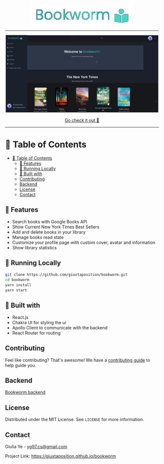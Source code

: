 <p align="center">
   <img src="./.github/images/logo.png"/>
</p>

---

<p align="center">
   <img src="./.github/images/homepage.png" width="500"/>
</p>

<p align="center">
<a href='https://bookworm.vercel.app/'>Go check it out 🎉</a>
</p>

---

# :pushpin: Table of Contents

- [:pushpin: Table of Contents](#pushpin-table-of-contents)
  - [:tada: Features](#tada-features)
  - [:construction_worker: Running Locally](#construction_worker-running-locally)
  - [:wrench: Built with](#wrench-built-with)
  - [Contributing](#contributing)
  - [Backend](#backend)
  - [License](#license)
  - [Contact](#contact)

## :tada: Features

- Search books with Google Books API
- Show Current New York Times Best Sellers
- Add and delete books in your library
- Manage books read state
- Customize your profile page with custom cover, avatar and information
- Show library statistics

## :construction_worker: Running Locally

``` bash
git clone https://github.com/giuxtaposition/bookworm.git
cd bookworm
yarn install
yarn start
```

## :wrench: Built with

- React.js
- Chakra UI for styling the ui
- Apollo Client to communicate with the backend
- React Router for routing

## Contributing

Feel like contributing? That's awesome! We have a [contributing guide](./CONTRIBUTING.md) to help guide you.

## Backend

[Bookworm backend](https://github.com/giuxtaposition/bookworm-backend)

## License

Distributed under the MIT License. See `LICENSE` for more information.

## Contact

Giulia Ye - yg97.cs@gmail.com

Project Link: https://giuxtaposition.github.io/bookworm
